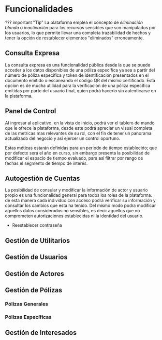 # Funcionalidades

??? important "Tip"
    La plataforma emplea el concepto de *eliminación blanda* o *inactivación* para los recursos sensibles que son manipulados por los usuarios, lo que permite llevar una completa trazabilidad de hechos y tener la opción de restablecer elementos "eliminados" erroneamente. 


## Consulta Expresa

La consulta expresa es una funcionalidad pública desde la que se puede acceder a los datos disponibles de una póliza específica ya sea a partir del número de póliza especifica y token de identificación presentados en el documento emitido o escaneando el código QR del mismo certificado. Esta opcion es de mucha utilidad para la verificación de una póliza específica emitidas por parte del usuario final, quien podrá hacerlo sin autenticarse en la plataforma.

## Panel de Control

Al ingresar al aplicativo, en la vista de inicio, podrá ver el tablero de mando que le ofrece la plataforma, desde este podrá apreciar un visual completa de las metricas mas relevantes de su rol, con el fin de tener un panorama actualizado del negocio y así ejercer un control oportuno. 

Estas méticas estarán definidas para un periodo de tiempo establecido; que  por defecto será el año en curso, sin embargo presenta la posibilidad de modificar el espacio de tiempo evaluado, para así filtrar por rango de fechas el segmento de tiempo de interés.

## Autogestión de Cuentas
    
La posibilidad de consular y modificar la información de actor y usuario propio es una funcionalidad general para todos los roles de la plataforma. de esta manera cada individuo con acceso podrá verificar su información y consultar los cambios que esta ha tenido. Del mismo modo podra modificar aquellos datos considerados no sensibles, es decir aquellos que no comprometen autorizaciones establecidas ni la identidad del usuario.

-  Reestablecer contraseña


## Gestión de Utilitarios


## Gestión de Usuarios


## Gestión de Actores

## Gestión de Pólizas
### Pólizas Generales
### Pólizas Específicas

## Gestión de Interesados

